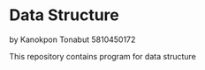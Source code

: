 # Data Structure

by Kanokpon Tonabut 5810450172

This repository contains program for data structure